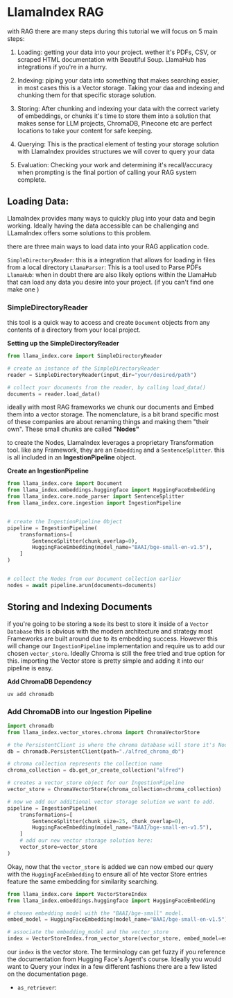 # LlamaIndex RAG

with RAG there are many steps during this tutorial we will focus on 5 main steps:

1. Loading: getting your data into your project. wether it's PDFs, CSV, or scraped HTML documentation with Beautiful Soup. LlamaHub has integrations if you're in a hurry.

2. Indexing: piping your data into something that makes searching easier, in most cases this is a Vector storage. Taking your daa and indexing and chunking them for that specific storage solution. 

3. Storing: After chunking and indexing your data with the correct variety of embeddings, or chunks it's time to store them into a solution that makes sense for LLM projects, ChromaDB, Pinecone etc are perfect locations to take your content for safe keeping.

4. Querying: This is the practical element of testing your storage solution with LlamaIndex provides structures we will cover to query your data 

5. Evaluation: Checking your work and determining it's recall/accuracy when prompting is the final portion of calling your RAG system complete.

## Loading Data:

LlamaIndex provides many ways to quickly plug into your data and begin working. Ideally having the data accessible can be challenging and LLamaIndex offers some solutions to this problem.

there are three main ways to load data into your RAG application code. 

`SimpleDirectoryReader`: this is a integration that allows for loading in files from a local directory
`LlamaParser`: This is a tool used to Parse PDFs
`LlamaHub`: when in doubt there are also likely options within the LlamaHub that can load any data you desire into your project. (if you can't find one make one )

### SimpleDirectoryReader

this tool is a quick way to access and create `Document` objects from any contents of a directory from your local project. 

**Setting up the SimpleDirectoryReader**

```python
from llama_index.core import SimpleDirectoryReader

# create an instance of the SimpleDirectoryReader
reader = SimpleDirectoryReader(input_dir="your/desired/path")

# collect your documents from the reader, by calling load_data()
documents = reader.load_data()
```

ideally with most RAG frameworks we chunk our documents and Embed them into a vector storage. The nomenclature, is a bit brand specific most of these companies are about renaming things and making them "their own". These small chunks are called **"Nodes"**

to create the Nodes, LlamaIndex leverages a proprietary Transformation tool. like any Framework, they are an `Embedding` and a `SentenceSplitter`. this is all included in an **IngestionPipeline** object.

**Create an IngestionPipeline**

```python
from llama_index.core import Document
from llama_index.embeddings.huggingface import HuggingFaceEmbedding
from llama_index.core.node_parser import SentenceSplitter
from llama_index.core.ingestion import IngestionPipeline


# create the IngestionPipeline Object
pipeline = IngestionPipeline(
    transformations=[
        SentenceSplitter(chunk_overlap=0),
        HuggingFaceEmbedding(model_name="BAAI/bge-small-en-v1.5"),
    ]
)


# collect the Nodes from our Document collection earlier
nodes = await pipeline.arun(documents=documents)

```

## Storing and Indexing Documents

if you're going to be storing a `Node` its best to store it inside of a `Vector Database` this is obvious with the modern architecture and strategy most Frameworks are built around due to its embedding success. However this will change our `IngestionPipeline` implementation and require us to add our chosen `vector_store`. Ideally Chroma is still the free tried and true option for this. importing the Vector store is pretty simple and adding it into our pipeline is easy.


**Add ChromaDB Dependency**

`uv add chromadb`

### Add ChromaDB into our Ingestion Pipeline

```python
import chromadb
from llama_index.vector_stores.chroma import ChromaVectorStore

# the PersistentClient is where the chroma database will store it's Nodes (Chunks/Embeddings of Document Objects)
db = chromadb.PersistentClient(path="./alfred_chroma_db")

# chroma collection represents the collection name
chroma_collection = db.get_or_create_collection("alfred")

# creates a vector_store object for our IngestionPipeline
vector_store = ChromaVectorStore(chroma_collection=chroma_collection)

# now we add our additional vector storage solution we want to add.
pipeline = IngestionPipeline(
    transformations=[
        SentenceSplitter(chunk_size=25, chunk_overlap=0),
        HuggingFaceEmbedding(model_name="BAAI/bge-small-en-v1.5"),
    ]
    # add our new vector storage solution here: 
    vector_store=vector_store
)
```

Okay, now that the `vector_store` is added we can now embed our query with the `HuggingFaceEmbedding` to ensure all of hte vector Store entries feature the same embedding for similarity searching.

```python
from llama_index.core import VectorStoreIndex
from llama_index.embeddings.huggingface import HuggingFaceEmbedding

# chosen embedding model with the "BAAI/bge-small" model.
embed_model = HuggingFaceEmbedding(model_name="BAAI/bge-small-en-v1.5")

# associate the embedding_model and the vector_store
index = VectorStoreIndex.from_vector_store(vector_store, embed_model=embed_model)
```

our `index` is the vector store. The terminology can get fuzzy if you reference the documentation from Hugging Face's Agent's course. Ideally you would want to Query your index in a few different fashions there are a few listed on the documentation page.


* `as_retriever`: 
